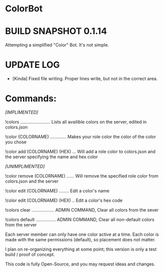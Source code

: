 # ColorBot

# BUILD SNAPSHOT 0.1.14
Attempting a simplified "Color" Bot.
It's not simple.

# UPDATE LOG

* [Kinda] Fixed file writing. Proper lines write, but not in the correct area.

# Commands:
  *[IMPLIMENTED]*
  
  !colors ........................ Lists all availible colors on the server, edited in colors.json
  
  !color (COLORNAME) ............. Makes your role color the color of the color you chose
  
  !color add (COLORNAME) (HEX) ... Will add a role color to colors.json and the server specifying the name and hex color
  
  *[UNIMPLIMENTED]*
  
  !color remove (COLORNAME) ...... Will remove the specified role color from colors.json and the server
  
  !color edit (COLORNAME) ........ Edit a color's name
  
  !color edit (COLORNAME) (HEX) .. Edit a color's hex code
  
  !colors clear .................. ADMIN COMMAND, Clear all colors from the sever
  
  !colors default ................ ADMIN COMMAND, Clear all non-default colors from the server
  

Each server member can only have one color active at a time.
Each color is made with the same permissions (default), so placement does not matter.

I plan on re-organizing everything at some point; this version is only a test build / proof of concept.

This code is fully Open-Source, and you may request ideas and changes.
